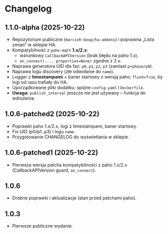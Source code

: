 # Changelog

## 1.1.0-alpha (2025-10-22)
- Repozytorium publiczne (`marcinh-boop/ha-addons`) i poprawna „Lista zmian” w sklepie HA.
- Kompatybilność z `paho-mqtt` **1.x/2.x**:
  - warunkowy `CallbackAPIVersion` (brak błędu na paho 1.x),
  - `on_connect(..., properties=None)` zgodne z 2.x.
- Naprawa generatora UID dla faz: `p0`, `p1`, `p2`, `p3` (zamiast `p+phase/p0`).
- Naprawa logu discovery (złe odwołanie do `name`).
- Logger z **timestampami** + baner startowy z wersją paho; `flush=True`, by logi od razu trafiały do HA.
- Uporządkowane pliki dodatku; spójne `config.yaml` i `Dockerfile`.
- **Uwaga:** `publish_interval` jeszcze nie jest używany – funkcja do wdrożenia.

## 1.0.6-patched2 (2025-10-22)
- Poprawki paho 1.x/2.x, logi z timestampami, baner startowy.
- Fix UID (p0/p1..p3) i logu `name`.
- Przygotowanie CHANGELOG do wyświetlania w sklepie.

## 1.0.6-patched1 (2025-10-22)
- Pierwsza wersja patcha kompatybilności z paho 1.x/2.x (CallbackAPIVersion guard, `on_connect`).

## 1.0.6
- Drobne poprawki i aktualizacje (stan przed patchami paho).

## 1.0.3
- Pierwsze publiczne wydanie.
